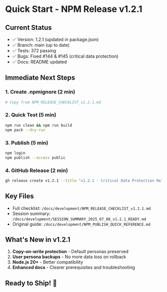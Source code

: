 # Quick Start - NPM Release v1.2.1

## Current Status
- ✅ Version: 1.2.1 (updated in package.json)
- ✅ Branch: main (up to date)
- ✅ Tests: 372 passing
- ✅ Bugs: Fixed #144 & #145 (critical data protection)
- ✅ Docs: README updated

## Immediate Next Steps

### 1. Create .npmignore (2 min)
```bash
# Copy from NPM_RELEASE_CHECKLIST_v1.2.1.md
```

### 2. Quick Test (5 min)
```bash
npm run clean && npm run build
npm pack --dry-run
```

### 3. Publish (5 min)
```bash
npm login
npm publish --access public
```

### 4. GitHub Release (2 min)
```bash
gh release create v1.2.1 --title "v1.2.1 - Critical Data Protection Release" --notes "See NPM_RELEASE_CHECKLIST_v1.2.1.md"
```

## Key Files
- Full checklist: `/docs/development/NPM_RELEASE_CHECKLIST_v1.2.1.md`
- Session summary: `/docs/development/SESSION_SUMMARY_2025_07_08_v1.2.1_READY.md`
- Original guide: `/docs/development/NPM_PUBLISH_QUICK_REFERENCE.md`

## What's New in v1.2.1
1. **Copy-on-write protection** - Default personas preserved
2. **User persona backups** - No more data loss on rollback
3. **Node.js 20+** - Better compatibility
4. **Enhanced docs** - Clearer prerequisites and troubleshooting

## Ready to Ship! 🚀